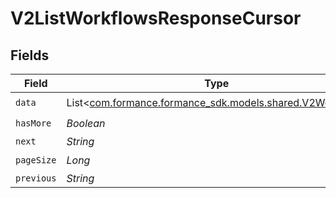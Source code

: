 # V2ListWorkflowsResponseCursor


## Fields

| Field                                                                                         | Type                                                                                          | Required                                                                                      | Description                                                                                   | Example                                                                                       |
| --------------------------------------------------------------------------------------------- | --------------------------------------------------------------------------------------------- | --------------------------------------------------------------------------------------------- | --------------------------------------------------------------------------------------------- | --------------------------------------------------------------------------------------------- |
| `data`                                                                                        | List<[com.formance.formance_sdk.models.shared.V2Workflow](../../models/shared/V2Workflow.md)> | :heavy_check_mark:                                                                            | N/A                                                                                           |                                                                                               |
| `hasMore`                                                                                     | *Boolean*                                                                                     | :heavy_check_mark:                                                                            | N/A                                                                                           | false                                                                                         |
| `next`                                                                                        | *String*                                                                                      | :heavy_minus_sign:                                                                            | N/A                                                                                           |                                                                                               |
| `pageSize`                                                                                    | *Long*                                                                                        | :heavy_check_mark:                                                                            | N/A                                                                                           | 15                                                                                            |
| `previous`                                                                                    | *String*                                                                                      | :heavy_minus_sign:                                                                            | N/A                                                                                           | YXVsdCBhbmQgYSBtYXhpbXVtIG1heF9yZXN1bHRzLol=                                                  |